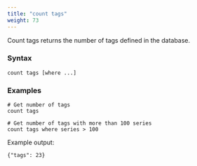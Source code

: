 ```yaml
---
title: "count tags"
weight: 73
---
```


Count tags returns the number of tags defined in the database.

### Syntax

	count tags [where ...]

### Examples

	# Get number of tags
	count tags

	# Get number of tags with more than 100 series
	count tags where series > 100

Example output:

	{"tags": 23}
